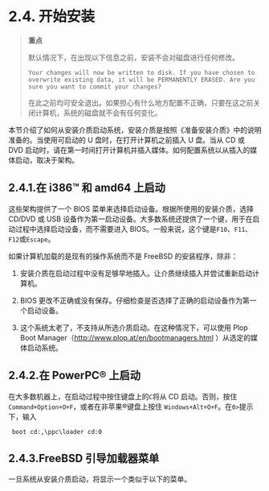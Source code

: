 # 2.4. 开始安装

>**重点**
>
>默认情况下，在出现以下信息之前，安装不会对磁盘进行任何修改。
>
>`Your changes will now be written to disk. If you
have chosen to overwrite existing data, it will
be PERMANENTLY ERASED. Are you sure you want to
commit your changes?`
>
>在此之前均可安全退出。如果担心有什么地方配置不正确，只要在这之前关闭计算机，系统的磁盘就不会有任何变化。

本节介绍了如何从安装介质启动系统，安装介质是按照《准备安装介质》中的说明准备的。当使用可启动的 U 盘时，在打开计算机之前插入 U 盘。当从 CD 或 DVD 启动时，请在第一时间打开计算机并插入媒体。如何配置系统以从插入的媒体启动，取决于架构。

## 2.4.1.在 i386™ 和 amd64 上启动

这些架构提供了一个 BIOS 菜单来选择启动设备。根据所使用的安装介质，选择 CD/DVD 或 USB 设备作为第一启动设备。大多数系统还提供了一个键，用于在启动过程中选择启动设备，而不需要进入 BIOS。一般来说，这个键是`F10`、`F11`、`F12`或`Escape`。

如果计算机加载的是现有的操作系统而不是 FreeBSD 的安装程序，除非：

1. 安装介质在启动过程中没有足够早地插入。让介质继续插入并尝试重新启动计算机。

2. BIOS 更改不正确或没有保存。仔细检查是否选择了正确的启动设备作为第一个启动设备。

3. 这个系统太老了，不支持从所选介质启动。在这种情况下，可以使用 Plop Boot Manager（http://www.plop.at/en/bootmanagers.html ）从选定的媒体启动系统。

## 2.4.2.在 PowerPC® 上启动 

在大多数机器上，在启动过程中按住键盘上的`C`将从 CD 启动。否则，按住 `Command+Option+O+F`，或者在非苹果®键盘上按住 `Windows+Alt+O+F`。在`0>`提示下，输入

```
 boot cd:,\ppc\loader cd:0
```
 
## 2.4.3.FreeBSD 引导加载器菜单

一旦系统从安装介质启动，将显示一个类似于以下的菜单。

